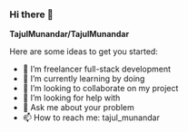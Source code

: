 ### Hi there 👋


**TajulMunandar/TajulMunandar**

Here are some ideas to get you started:

- 🔭 I’m freelancer full-stack development
- 🌱 I’m currently learning by doing
- 👯 I’m looking to collaborate on my project
- 🤔 I’m looking for help with 
- 💬 Ask me about your problem
- 📫 How to reach me: tajul_munandar

